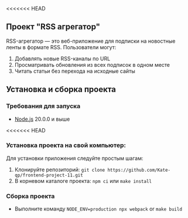 <<<<<<< HEAD
## Проект "RSS агрегатор"

RSS-агрегатор — это веб-приложение для подписки на новостные ленты в формате RSS. Пользователи могут:
1. Добавлять новые RSS-каналы по URL
2. Просматривать обновления из всех подписок в одном месте
3. Читать статьи без перехода на исходные сайты

## Установка и сборка проекта
### Требования для запуска
* [Node.js](https://nodejs.org/en) 20.0.0 и выше

<<<<<<< HEAD
### Установка проекта на свой компьютер:
Для установки приложения следуйте простым шагам:
1. Клонируйте репозиторий: `git clone https://github.com/Kate-qp/frontend-project-11.git`
2. В корневом каталоге проекта: `npm ci` или `make install`

### Сборка проекта
* Выполните команду `NODE_ENV=production npx webpack` or `make build`